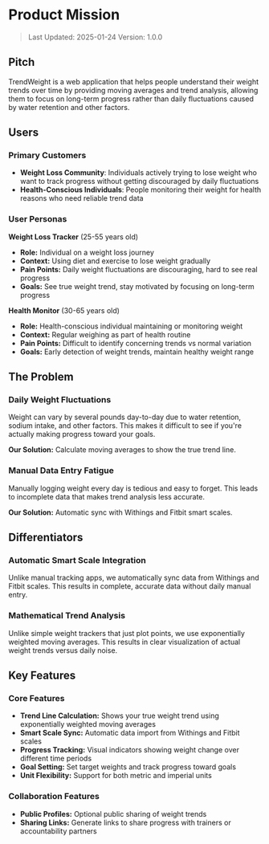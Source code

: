 # Product Mission

> Last Updated: 2025-01-24
> Version: 1.0.0

## Pitch

TrendWeight is a web application that helps people understand their weight trends over time by providing moving averages and trend analysis, allowing them to focus on long-term progress rather than daily fluctuations caused by water retention and other factors.

## Users

### Primary Customers

- **Weight Loss Community**: Individuals actively trying to lose weight who want to track progress without getting discouraged by daily fluctuations
- **Health-Conscious Individuals**: People monitoring their weight for health reasons who need reliable trend data

### User Personas

**Weight Loss Tracker** (25-55 years old)
- **Role:** Individual on a weight loss journey
- **Context:** Using diet and exercise to lose weight gradually
- **Pain Points:** Daily weight fluctuations are discouraging, hard to see real progress
- **Goals:** See true weight trend, stay motivated by focusing on long-term progress

**Health Monitor** (30-65 years old)
- **Role:** Health-conscious individual maintaining or monitoring weight
- **Context:** Regular weighing as part of health routine
- **Pain Points:** Difficult to identify concerning trends vs normal variation
- **Goals:** Early detection of weight trends, maintain healthy weight range

## The Problem

### Daily Weight Fluctuations

Weight can vary by several pounds day-to-day due to water retention, sodium intake, and other factors. This makes it difficult to see if you're actually making progress toward your goals.

**Our Solution:** Calculate moving averages to show the true trend line.

### Manual Data Entry Fatigue

Manually logging weight every day is tedious and easy to forget. This leads to incomplete data that makes trend analysis less accurate.

**Our Solution:** Automatic sync with Withings and Fitbit smart scales.

## Differentiators

### Automatic Smart Scale Integration

Unlike manual tracking apps, we automatically sync data from Withings and Fitbit scales. This results in complete, accurate data without daily manual entry.

### Mathematical Trend Analysis

Unlike simple weight trackers that just plot points, we use exponentially weighted moving averages. This results in clear visualization of actual weight trends versus daily noise.

## Key Features

### Core Features

- **Trend Line Calculation:** Shows your true weight trend using exponentially weighted moving averages
- **Smart Scale Sync:** Automatic data import from Withings and Fitbit scales
- **Progress Tracking:** Visual indicators showing weight change over different time periods
- **Goal Setting:** Set target weights and track progress toward goals
- **Unit Flexibility:** Support for both metric and imperial units

### Collaboration Features

- **Public Profiles:** Optional public sharing of weight trends
- **Sharing Links:** Generate links to share progress with trainers or accountability partners